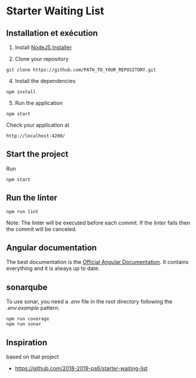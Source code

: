 # Starter Waiting List

## Installation et exécution

1) Install [NodeJS Installer](https://nodejs.org/en/download/)

2) Clone your repository

```
git clone https://github.com/PATH_TO_YOUR_REPOSITORY.git
```

4) Install the dependencies

```
npm install
```

5) Run the application

```
npm start
```

Check your application at

```
http://localhost:4200/
```

## Start the project

Run

```
npm start
```


## Run the linter

```
npm run lint
```

Note: The linter will be executed before each commit. If the linter fails then the commit will be canceled.

## Angular documentation

The best documentation is the [Official Angular Documentation](https://angular.io/docs).
It contains everything and it is always up to date.

## sonarqube

To use sonar, you need a *.env* file in the root directory following the *.env.example* pattern.

```
npm run coverage
npm run sonar
```


## Inspiration
based on that project
- https://github.com/2018-2019-ps6/starter-waiting-list
